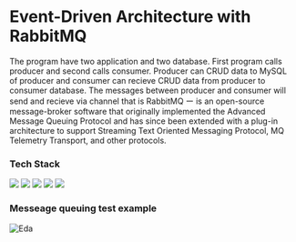 # Event-Driven Architecture with RabbitMQ
The program have two application and two database. First program calls producer and second calls consumer. Producer can CRUD data to MySQL of producer and consumer can recieve CRUD data from producer to consumer database. The messages between producer and consumer will send and recieve via channel that is RabbitMQ  ー is an open-source message-broker software that originally implemented the Advanced Message Queuing Protocol and has since been extended with a plug-in architecture to support Streaming Text Oriented Messaging Protocol, MQ Telemetry Transport, and other protocols. 

### Tech Stack
<a href="https://nodejs.org/en/"><img src="https://img.shields.io/badge/Node.js-43853D?style=for-the-badge&logo=node.js&logoColor=white" /></a> <a href="https://www.typescriptlang.org"><img src="https://img.shields.io/badge/TypeScript-007ACC?style=for-the-badge&logo=typescript&logoColor=white" /></a> <a href="https://www.mysql.com"><img src="https://img.shields.io/badge/MySQL-005C84?style=for-the-badge&logo=mysql&logoColor=white" /></a> <a href="https://www.rabbitmq.com"><img src="https://img.shields.io/badge/rabbitmq-%23FF6600.svg?&style=for-the-badge&logo=rabbitmq&logoColor=white" /></a> <a href="https://www.postman.com"><img src="https://img.shields.io/badge/Postman-FF6C37?style=for-the-badge&logo=postman&logoColor=white" /></a>

### Messeage queuing test example
![Eda](https://user-images.githubusercontent.com/78303835/212515413-2d1f17ec-d8f0-4623-96d8-09713dfa4ad5.png)
